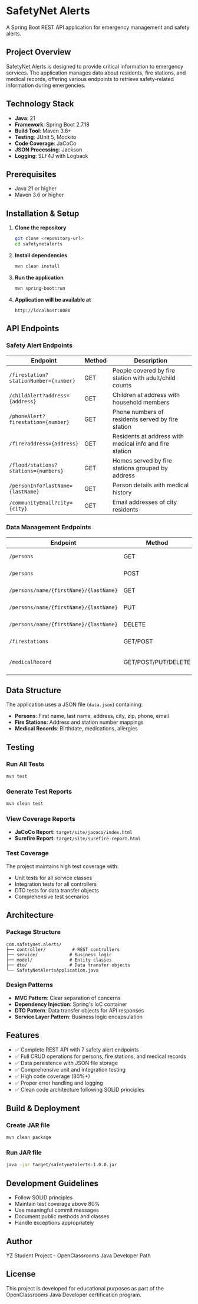# SafetyNet Alerts

A Spring Boot REST API application for emergency management and safety alerts.

## Project Overview

SafetyNet Alerts is designed to provide critical information to emergency services. The application manages data about residents, fire stations, and medical records, offering various endpoints to retrieve safety-related information during emergencies.

## Technology Stack

- **Java**: 21
- **Framework**: Spring Boot 2.7.18
- **Build Tool**: Maven 3.6+
- **Testing**: JUnit 5, Mockito
- **Code Coverage**: JaCoCo
- **JSON Processing**: Jackson
- **Logging**: SLF4J with Logback

## Prerequisites

- Java 21 or higher
- Maven 3.6 or higher

## Installation & Setup

1. **Clone the repository**
   ```bash
   git clone <repository-url>
   cd safetynetalerts
   ```

2. **Install dependencies**
   ```bash
   mvn clean install
   ```

3. **Run the application**
   ```bash
   mvn spring-boot:run
   ```

4. **Application will be available at**
   ```
   http://localhost:8080
   ```

## API Endpoints

### Safety Alert Endpoints

| Endpoint | Method | Description |
|----------|--------|-------------|
| `/firestation?stationNumber={number}` | GET | People covered by fire station with adult/child counts |
| `/childAlert?address={address}` | GET | Children at address with household members |
| `/phoneAlert?firestation={number}` | GET | Phone numbers of residents served by fire station |
| `/fire?address={address}` | GET | Residents at address with medical info and fire station |
| `/flood/stations?stations={numbers}` | GET | Homes served by fire stations grouped by address |
| `/personInfo?lastName={lastName}` | GET | Person details with medical history |
| `/communityEmail?city={city}` | GET | Email addresses of city residents |

### Data Management Endpoints

| Endpoint | Method | Description |
|----------|--------|-------------|
| `/persons` | GET | Get all persons |
| `/persons` | POST | Add new person |
| `/persons/name/{firstName}/{lastName}` | GET | Get specific person |
| `/persons/name/{firstName}/{lastName}` | PUT | Update person |
| `/persons/name/{firstName}/{lastName}` | DELETE | Delete person |
| `/firestations` | GET/POST | Manage fire stations |
| `/medicalRecord` | GET/POST/PUT/DELETE | Manage medical records |

## Data Structure

The application uses a JSON file (`data.json`) containing:

- **Persons**: First name, last name, address, city, zip, phone, email
- **Fire Stations**: Address and station number mappings
- **Medical Records**: Birthdate, medications, allergies

## Testing

### Run All Tests
```bash
mvn test
```

### Generate Test Reports
```bash
mvn clean test
```

### View Coverage Reports
- **JaCoCo Report**: `target/site/jacoco/index.html`
- **Surefire Report**: `target/site/surefire-report.html`

### Test Coverage
The project maintains high test coverage with:
- Unit tests for all service classes
- Integration tests for all controllers
- DTO tests for data transfer objects
- Comprehensive test scenarios

## Architecture

### Package Structure
```
com.safetynet.alerts/
├── controller/          # REST controllers
├── service/            # Business logic
├── model/              # Entity classes
├── dto/                # Data transfer objects
└── SafetyNetAlertsApplication.java
```

### Design Patterns
- **MVC Pattern**: Clear separation of concerns
- **Dependency Injection**: Spring's IoC container
- **DTO Pattern**: Data transfer objects for API responses
- **Service Layer Pattern**: Business logic encapsulation

## Features

- ✅ Complete REST API with 7 safety alert endpoints
- ✅ Full CRUD operations for persons, fire stations, and medical records
- ✅ Data persistence with JSON file storage
- ✅ Comprehensive unit and integration testing
- ✅ High code coverage (80%+)
- ✅ Proper error handling and logging
- ✅ Clean code architecture following SOLID principles

## Build & Deployment

### Create JAR file
```bash
mvn clean package
```

### Run JAR file
```bash
java -jar target/safetynetalerts-1.0.0.jar
```

## Development Guidelines

- Follow SOLID principles
- Maintain test coverage above 80%
- Use meaningful commit messages
- Document public methods and classes
- Handle exceptions appropriately

## Author
YZ
Student Project - OpenClassrooms Java Developer Path

## License

This project is developed for educational purposes as part of the OpenClassrooms Java Developer certification program.
